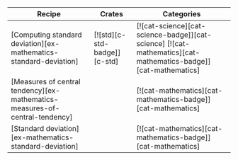 | Recipe | Crates | Categories |
|--------|--------|------------|
| [Computing standard deviation][ex-mathematics-standard-deviation] | [![std][c-std-badge]][c-std] | [![cat-science][cat-science-badge]][cat-science] [![cat-mathematics][cat-mathematics-badge]][cat-mathematics] |
| [Measures of central tendency][ex-mathematics-measures-of-central-tendency] |  | [![cat-mathematics][cat-mathematics-badge]][cat-mathematics] |
| [Standard deviation][ex-mathematics-standard-deviation] |  | [![cat-mathematics][cat-mathematics-badge]][cat-mathematics] |
